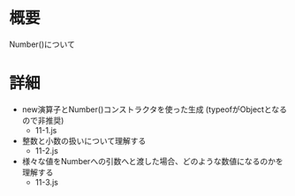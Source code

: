 # 概要
Number()について

# 詳細
- new演算子とNumber()コンストラクタを使った生成 (typeofがObjectとなるので非推奨)
  - 11-1.js
- 整数と小数の扱いについて理解する
  - 11-2.js
- 様々な値をNumberへの引数へと渡した場合、どのような数値になるのかを理解する
  - 11-3.js

